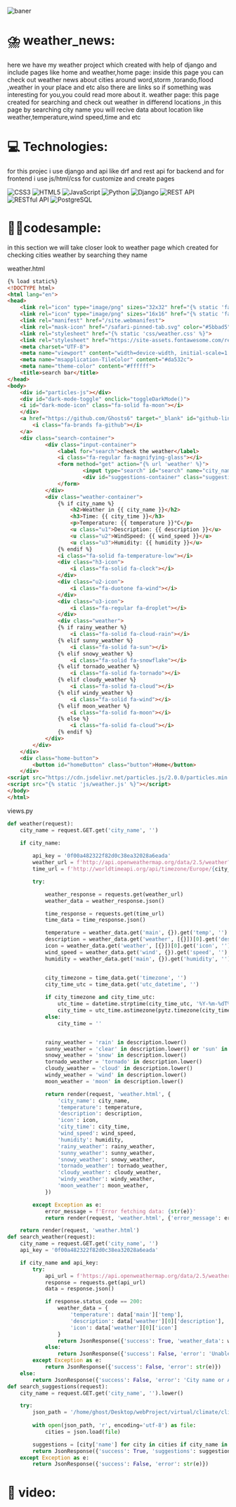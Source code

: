 ![baner](https://github.com/Ghosts6/Local-website/blob/main/img/Baner.png)

# ⛈️ weather_news:

here we have my weather project which created with help of django and include pages like home and weather,home page: inside this page you can check out weather news about
cities around word,storm ,torando,flood ,weather in your place and etc also there are links so if something was interesting for you,you  could read more  about it.
weather page: this page created for searching and check out weather in differend locations ,in this page by searching city name you will recive data about location like
weather,temperature,wind speed,time and etc

# 💻 Technologies:

for this projec i use django and api like drf and rest api for backend and for frontend i use js/html/css for customize and create pages

 ![CSS3](https://img.shields.io/badge/css3-%231572B6.svg?style=plastic&logo=css3&logoColor=white) ![HTML5](https://img.shields.io/badge/html5-%23E34F26.svg?style=plastic&logo=html5&logoColor=white) ![JavaScript](https://img.shields.io/badge/javascript-%23323330.svg?style=plastic&logo=javascript&logoColor=%23F7DF1E) ![Python](https://img.shields.io/badge/python-3670A0?style=plastic&logo=python&logoColor=ffdd54) ![Django](https://img.shields.io/badge/django-%23092E20.svg?style=plastic&logo=django&logoColor=white) ![REST API](https://img.shields.io/badge/REST%20API-%2320232a.svg?style=plastic&logo=api&logoColor=white) ![RESTful API](https://img.shields.io/badge/RESTful%20API-%2320232a.svg?style=plastic&logo=api&logoColor=white) ![PostgreSQL](https://img.shields.io/badge/PostgreSQL-%23336791.svg?style=plastic&logo=postgresql&logoColor=white)


# 🧑‍💻codesample:

in this section we will take closer look to weather page which created for checking cities weather by searching they name

weather.html
```html
{% load static%}
<!DOCTYPE html>
<html lang="en">
<head>
    <link rel="icon" type="image/png" sizes="32x32" href="{% static 'fav/favicon-32x32.png'%}">
    <link rel="icon" type="image/png" sizes="16x16" href="{% static 'fav/favicon-16x16.png'%}">
    <link rel="manifest" href="/site.webmanifest">
    <link rel="mask-icon" href="/safari-pinned-tab.svg" color="#5bbad5">
    <link rel="stylesheet" href="{% static 'css/weather.css' %}">
    <link rel="stylesheet" href="https://site-assets.fontawesome.com/releases/v6.4.2/css/all.css">
    <meta charset="UTF-8">
    <meta name="viewport" content="width=device-width, initial-scale=1.0">
    <meta name="msapplication-TileColor" content="#da532c">
    <meta name="theme-color" content="#ffffff">
    <title>search bar</title>   
</head>
<body>
    <div id="particles-js"></div>
    <div id="dark-mode-toggle" onclick="toggleDarkMode()">
    <i id="dark-mode-icon" class="fa-solid fa-moon"></i>
    </div>
    <a href="https://github.com/Ghosts6" target="_blank" id="github-link">
        <i class="fa-brands fa-github"></i>
    </a>
    <div class="search-container">
            <div class="input-container">
                <label for="search">check the weather</label>
                <i class="fa-regular fa-magnifying-glass"></i>
                <form method="get" action="{% url 'weather' %}">
                        <input type="search" id="search" name="city_name" placeholder="search city by typing name">
                        <div id="suggestions-container" class="suggestions-container"></div>
                </form>
            </div>
            <div class="weather-container">
                {% if city_name %}
                    <h2>Weather in {{ city_name }}</h2>
                    <h3>Time: {{ city_time }}</h3>
                    <p>Temperature: {{ temperature }}°C</p>
                    <u class="u1">Description: {{ description }}</u>
                    <u class="u2">WindSpeed: {{ wind_speed }}</u>
                    <u class="u3">Humidity: {{ humidity }}</u>
                {% endif %}
                <i class="fa-solid fa-temperature-low"></i>
                <div class="h3-icon">
                    <i class="fa-solid fa-clock"></i>
                </div>
                <div class="u2-icon">
                    <i class="fa-duotone fa-wind"></i>
                </div>
                <div class="u3-icon">
                    <i class="fa-regular fa-droplet"></i>
                </div>
                <div class="weather">
                {% if rainy_weather %}
                    <i class="fa-solid fa-cloud-rain"></i>
                {% elif sunny_weather %}
                    <i class="fa-solid fa-sun"></i>
                {% elif snowy_weather %}
                    <i class="fa-solid fa-snowflake"></i>
                {% elif tornado_weather %}
                    <i class="fa-solid fa-tornado"></i>
                {% elif cloudy_weather %}
                    <i class="fa-solid fa-cloud"></i>
                {% elif windy_weather %}
                    <i class="fa-solid fa-wind"></i>
                {% elif moon_weather %}
                    <i class="fa-solid fa-moon"></i>
                {% else %}
                    <i class="fa-solid fa-cloud"></i>
                {% endif %}
            </div>
        </div>        
    </div>
    <div class="home-button">
        <button id="homeButton" class="button">Home</button>
    </div>
<script src="https://cdn.jsdelivr.net/particles.js/2.0.0/particles.min.js"></script> 
<script src="{% static 'js/weather.js' %}"></script>    
</body>
</html>
```
views.py
```python
def weather(request):
    city_name = request.GET.get('city_name', '')
    
    if city_name:

        api_key = '0f00a482322f82d0c38ea32028a6eada'
        weather_url = f'http://api.openweathermap.org/data/2.5/weather?q={city_name}&appid={api_key}'
        time_url = f'http://worldtimeapi.org/api/timezone/Europe/{city_name}.json'

        try:

            weather_response = requests.get(weather_url)
            weather_data = weather_response.json()

            time_response = requests.get(time_url)
            time_data = time_response.json()

            temperature = weather_data.get('main', {}).get('temp', '')
            description = weather_data.get('weather', [{}])[0].get('description', '')
            icon = weather_data.get('weather', [{}])[0].get('icon', '')
            wind_speed = weather_data.get('wind', {}).get('speed', '')
            humidity = weather_data.get('main', {}).get('humidity', '')


            city_timezone = time_data.get('timezone', '')
            city_time_utc = time_data.get('utc_datetime', '')
            
            if city_timezone and city_time_utc:
                utc_time = datetime.strptime(city_time_utc, '%Y-%m-%dT%H:%M:%S.%fZ')
                city_time = utc_time.astimezone(pytz.timezone(city_timezone)).strftime('%Y-%m-%d %H:%M:%S')
            else:
                city_time = ''


            rainy_weather = 'rain' in description.lower()
            sunny_weather = 'clear' in description.lower() or 'sun' in description.lower()
            snowy_weather = 'snow' in description.lower()
            tornado_weather = 'tornado' in description.lower()
            cloudy_weather = 'cloud' in description.lower()
            windy_weather = 'wind' in description.lower()
            moon_weather = 'moon' in description.lower()

            return render(request, 'weather.html', {
                'city_name': city_name,
                'temperature': temperature,
                'description': description,
                'icon': icon,
                'city_time': city_time,
                'wind_speed': wind_speed,
                'humidity': humidity,
                'rainy_weather': rainy_weather,
                'sunny_weather': sunny_weather,
                'snowy_weather': snowy_weather,
                'tornado_weather': tornado_weather,
                'cloudy_weather': cloudy_weather,
                'windy_weather': windy_weather,
                'moon_weather': moon_weather,
            })

        except Exception as e:
            error_message = f'Error fetching data: {str(e)}'
            return render(request, 'weather.html', {'error_message': error_message})

    return render(request, 'weather.html')
def search_weather(request):
    city_name = request.GET.get('city_name', '')
    api_key = '0f00a482322f82d0c38ea32028a6eada'

    if city_name and api_key:
        try:
            api_url = f'https://api.openweathermap.org/data/2.5/weather?q={city_name}&appid={api_key}'
            response = requests.get(api_url)
            data = response.json()

            if response.status_code == 200:
                weather_data = {
                    'temperature': data['main']['temp'],
                    'description': data['weather'][0]['description'],
                    'icon': data['weather'][0]['icon']
                }
                return JsonResponse({'success': True, 'weather_data': weather_data})
            else:
                return JsonResponse({'success': False, 'error': 'Unable to fetch weather data'})
        except Exception as e:
            return JsonResponse({'success': False, 'error': str(e)})
    else:
        return JsonResponse({'success': False, 'error': 'City name or API key is missing'})
def search_suggestions(request):
    city_name = request.GET.get('city_name', '').lower()

    try:
        json_path = '/home/ghost/Desktop/webProject/virtual/climate/climate/fixture/city.list.json'
        
        with open(json_path, 'r', encoding='utf-8') as file:
            cities = json.load(file)

        suggestions = [city['name'] for city in cities if city_name in city['name'].lower()]
        return JsonResponse({'success': True, 'suggestions': suggestions})
    except Exception as e:
        return JsonResponse({'success': False, 'error': str(e)})
```

# 🎥 video:

